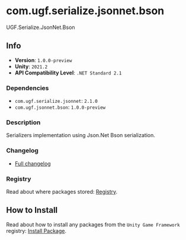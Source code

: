 # com.ugf.serialize.jsonnet.bson

UGF.Serialize.JsonNet.Bson

## Info

- **Version**: `1.0.0-preview`
- **Unity**: `2021.2`
- **API Compatibility Level**: `.NET Standard 2.1`

### Dependencies

- `com.ugf.serialize.jsonnet`: `2.1.0`
- `com.ugf.jsonnet.bson`: `1.0.0-preview`


### Description

Serializers implementation using Json.Net Bson serialization.

### Changelog

- [Full changelog](changelog.md)

### Registry

Read about where packages stored: [Registry](https://github.com/unity-game-framework/organization/blob/main/docs/registry.md).

## How to Install

Read about how to install any packages from the `Unity Game Framework` registry: [Install Package](https://github.com/unity-game-framework/organization/blob/main/docs/install-packages.md).
